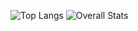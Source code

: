 
![Top Langs](https://github-readme-stats.vercel.app/api/top-langs/?username=viktor-dimitrov&layout=compact) ![Overall Stats](https://github-readme-stats.vercel.app/api?username=viktor-dimitrov&count_private=true&show_icons=true&hide=issues,contribs)













